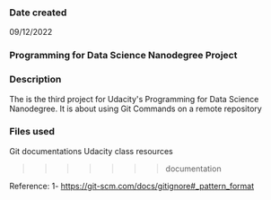 
### Date created
09/12/2022

### Programming for Data Science Nanodegree Project 


### Description
The is the third project for Udacity's Programming for Data Science Nanodegree. It is about using Git Commands on a remote repository 

### Files used
Git documentations
Udacity class resources 
>>>>>>> documentation

Reference:
1- https://git-scm.com/docs/gitignore#_pattern_format
